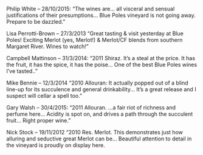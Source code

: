 Philip White – 28/10/2015:
“The wines are... all visceral and sensual justifications of their presumptions... Blue Poles vineyard is not going away. Prepare to be dazzled.”
 
Lisa Perrotti-Brown – 27/3/2013
“Great tasting & visit yesterday at Blue Poles! Exciting Merlot (yes, Merlot!) & Merlot/CF blends from southern Margaret River. Wines to watch!”
 
Campbell Mattinson – 31/3/2014:
“2011 Shiraz. It’s a steal at the price. It has the fruit, it has the spice, it has the poise... One of the best Blue Poles wines I’ve tasted..”
 
Mike Bennie – 12/3/2014
“2010 Allouran: It actually popped out of a blind line-up for its succulence and general drinkability... It’s a great release and I suspect will cellar a spell too.”
 
Gary Walsh – 30/4/2015:
“2011 Allouran. ...a fair riot of richness and perfume here... Acidity is spot on, and drives a path through the succulent fruit... Right proper wine.” 
 
Nick Stock – 19/11/2012
“2010 Res. Merlot. This demonstrates just how alluring and seductive great Merlot can be...  Beautiful attention to detail in the vineyard is proudly on display here.